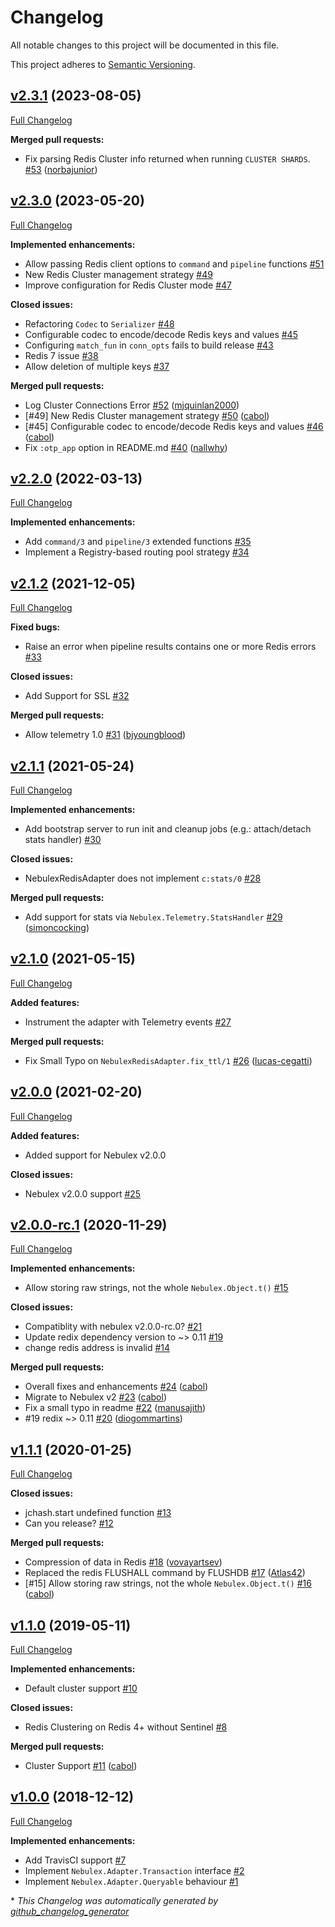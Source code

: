# Changelog

All notable changes to this project will be documented in this file.

This project adheres to [Semantic Versioning](https://semver.org/spec/v2.0.0.html).

## [v2.3.1](https://github.com/cabol/nebulex_redis_adapter/tree/v2.3.1) (2023-08-05)

[Full Changelog](https://github.com/cabol/nebulex_redis_adapter/compare/v2.3.0...v2.3.1)

**Merged pull requests:**

- Fix parsing Redis Cluster info returned when running `CLUSTER SHARDS`.
  [#53](https://github.com/cabol/nebulex_redis_adapter/pull/53)
  ([norbajunior](https://github.com/norbajunior))

## [v2.3.0](https://github.com/cabol/nebulex_redis_adapter/tree/v2.3.0) (2023-05-20)

[Full Changelog](https://github.com/cabol/nebulex_redis_adapter/compare/v2.2.0...v2.3.0)

**Implemented enhancements:**

- Allow passing Redis client options to `command` and `pipeline` functions
  [#51](https://github.com/cabol/nebulex_redis_adapter/issues/51)
- New Redis Cluster management strategy
  [#49](https://github.com/cabol/nebulex_redis_adapter/issues/49)
- Improve configuration for Redis Cluster mode
  [#47](https://github.com/cabol/nebulex_redis_adapter/issues/47)

**Closed issues:**

- Refactoring `Codec` to `Serializer`
  [#48](https://github.com/cabol/nebulex_redis_adapter/issues/48)
- Configurable codec to encode/decode Redis keys and values
  [#45](https://github.com/cabol/nebulex_redis_adapter/issues/45)
- Configuring `match_fun` in `conn_opts` fails to build release
  [#43](https://github.com/cabol/nebulex_redis_adapter/issues/43)
- Redis 7 issue
  [#38](https://github.com/cabol/nebulex_redis_adapter/issues/38)
- Allow deletion of multiple keys
  [#37](https://github.com/cabol/nebulex_redis_adapter/issues/37)

**Merged pull requests:**

- Log Cluster Connections Error
  [#52](https://github.com/cabol/nebulex_redis_adapter/pull/52)
  ([mjquinlan2000](https://github.com/mjquinlan2000))
- [#49] New Redis Cluster management strategy
  [#50](https://github.com/cabol/nebulex_redis_adapter/pull/50)
  ([cabol](https://github.com/cabol))
- [#45] Configurable codec to encode/decode Redis keys and values
  [#46](https://github.com/cabol/nebulex_redis_adapter/pull/46)
  ([cabol](https://github.com/cabol))
- Fix `:otp_app` option in README.md
  [#40](https://github.com/cabol/nebulex_redis_adapter/pull/40)
  ([nallwhy](https://github.com/nallwhy))

## [v2.2.0](https://github.com/cabol/nebulex_redis_adapter/tree/v2.2.0) (2022-03-13)

[Full Changelog](https://github.com/cabol/nebulex_redis_adapter/compare/v2.1.2...v2.2.0)

**Implemented enhancements:**

- Add `command/3` and `pipeline/3` extended functions
  [#35](https://github.com/cabol/nebulex_redis_adapter/issues/35)
- Implement a Registry-based routing pool strategy
  [#34](https://github.com/cabol/nebulex_redis_adapter/issues/34)

## [v2.1.2](https://github.com/cabol/nebulex_redis_adapter/tree/v2.1.2) (2021-12-05)

[Full Changelog](https://github.com/cabol/nebulex_redis_adapter/compare/v2.1.1...v2.1.2)

**Fixed bugs:**

- Raise an error when pipeline results contains one or more Redis errors
  [#33](https://github.com/cabol/nebulex_redis_adapter/issues/33)

**Closed issues:**

- Add Support for SSL
  [#32](https://github.com/cabol/nebulex_redis_adapter/issues/32)

**Merged pull requests:**

- Allow telemetry 1.0
  [#31](https://github.com/cabol/nebulex_redis_adapter/pull/31)
  ([bjyoungblood](https://github.com/bjyoungblood))

## [v2.1.1](https://github.com/cabol/nebulex_redis_adapter/tree/v2.1.1) (2021-05-24)

[Full Changelog](https://github.com/cabol/nebulex_redis_adapter/compare/v2.1.0...v2.1.1)

**Implemented enhancements:**

- Add bootstrap server to run init and cleanup jobs (e.g.: attach/detach stats handler)
  [#30](https://github.com/cabol/nebulex_redis_adapter/issues/30)

**Closed issues:**

- NebulexRedisAdapter does not implement `c:stats/0`
  [#28](https://github.com/cabol/nebulex_redis_adapter/issues/28)

**Merged pull requests:**

- Add support for stats via `Nebulex.Telemetry.StatsHandler`
  [#29](https://github.com/cabol/nebulex_redis_adapter/pull/29)
  ([simoncocking](https://github.com/simoncocking))

## [v2.1.0](https://github.com/cabol/nebulex_redis_adapter/tree/v2.1.0) (2021-05-15)

[Full Changelog](https://github.com/cabol/nebulex_redis_adapter/compare/v2.0.0...v2.1.0)

**Added features:**

- Instrument the adapter with Telemetry events
  [#27](https://github.com/cabol/nebulex_redis_adapter/issues/27)

**Merged pull requests:**

- Fix Small Typo on `NebulexRedisAdapter.fix_ttl/1`
  [#26](https://github.com/cabol/nebulex_redis_adapter/pull/26)
  ([lucas-cegatti](https://github.com/lucas-cegatti))

## [v2.0.0](https://github.com/cabol/nebulex_redis_adapter/tree/v2.0.0) (2021-02-20)

[Full Changelog](https://github.com/cabol/nebulex_redis_adapter/compare/v2.0.0-rc.1...v2.0.0)

**Added features:**

- Added support for Nebulex v2.0.0

**Closed issues:**

- Nebulex v2.0.0 support
  [#25](https://github.com/cabol/nebulex_redis_adapter/issues/25)

## [v2.0.0-rc.1](https://github.com/cabol/nebulex_redis_adapter/tree/v2.0.0-rc.1) (2020-11-29)

[Full Changelog](https://github.com/cabol/nebulex_redis_adapter/compare/v1.1.1...v2.0.0-rc.1)

**Implemented enhancements:**

- Allow storing raw strings, not the whole `Nebulex.Object.t()`
  [#15](https://github.com/cabol/nebulex_redis_adapter/issues/15)

**Closed issues:**

- Compatiblity with nebulex v2.0.0-rc.0?
  [#21](https://github.com/cabol/nebulex_redis_adapter/issues/21)
- Update redix dependency version to ~> 0.11
  [#19](https://github.com/cabol/nebulex_redis_adapter/issues/19)
- change redis address is invalid
  [#14](https://github.com/cabol/nebulex_redis_adapter/issues/14)

**Merged pull requests:**

- Overall fixes and enhancements
  [#24](https://github.com/cabol/nebulex_redis_adapter/pull/24)
  ([cabol](https://github.com/cabol))
- Migrate to Nebulex v2
  [#23](https://github.com/cabol/nebulex_redis_adapter/pull/23)
  ([cabol](https://github.com/cabol))
- Fix a small typo in readme
  [#22](https://github.com/cabol/nebulex_redis_adapter/pull/22)
  ([manusajith](https://github.com/manusajith))
- #19 redix ~> 0.11
  [#20](https://github.com/cabol/nebulex_redis_adapter/pull/20)
  ([diogommartins](https://github.com/diogommartins))

## [v1.1.1](https://github.com/cabol/nebulex_redis_adapter/tree/v1.1.1) (2020-01-25)

[Full Changelog](https://github.com/cabol/nebulex_redis_adapter/compare/v1.1.0...v1.1.1)

**Closed issues:**

- jchash.start undefined function
  [#13](https://github.com/cabol/nebulex_redis_adapter/issues/13)
- Can you release?
  [#12](https://github.com/cabol/nebulex_redis_adapter/issues/12)

**Merged pull requests:**

- Compression of data in Redis
  [#18](https://github.com/cabol/nebulex_redis_adapter/pull/18)
  ([vovayartsev](https://github.com/vovayartsev))
- Replaced the redis FLUSHALL command by FLUSHDB
  [#17](https://github.com/cabol/nebulex_redis_adapter/pull/17)
  ([Atlas42](https://github.com/Atlas42))
- [#15] Allow storing raw strings, not the whole `Nebulex.Object.t()`
  [#16](https://github.com/cabol/nebulex_redis_adapter/pull/16)
  ([cabol](https://github.com/cabol))

## [v1.1.0](https://github.com/cabol/nebulex_redis_adapter/tree/v1.1.0) (2019-05-11)

[Full Changelog](https://github.com/cabol/nebulex_redis_adapter/compare/v1.0.0...v1.1.0)

**Implemented enhancements:**

- Default cluster support
  [#10](https://github.com/cabol/nebulex_redis_adapter/issues/10)

**Closed issues:**

- Redis Clustering on Redis 4+ without Sentinel
  [#8](https://github.com/cabol/nebulex_redis_adapter/issues/8)

**Merged pull requests:**

- Cluster Support
  [#11](https://github.com/cabol/nebulex_redis_adapter/pull/11)
  ([cabol](https://github.com/cabol))

## [v1.0.0](https://github.com/cabol/nebulex_redis_adapter/tree/v1.0.0) (2018-12-12)

[Full Changelog](https://github.com/cabol/nebulex_redis_adapter/compare/21160dbff1d8a6df333dc5c35fef46964649470b...v1.0.0)

**Implemented enhancements:**

- Add TravisCI support
  [#7](https://github.com/cabol/nebulex_redis_adapter/issues/7)
- Implement `Nebulex.Adapter.Transaction` interface
  [#2](https://github.com/cabol/nebulex_redis_adapter/issues/2)
- Implement `Nebulex.Adapter.Queryable` behaviour
  [#1](https://github.com/cabol/nebulex_redis_adapter/issues/1)



\* *This Changelog was automatically generated by [github_changelog_generator](https://github.com/github-changelog-generator/github-changelog-generator)*
